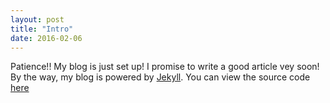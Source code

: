 ```yaml
---
layout: post
title: "Intro"
date: 2016-02-06
---
```


Patience!! My blog is just set up! I promise to write a good article vey soon!  By the way, my blog is powered by [Jekyll](http://jekyllrb.com). You can view the source code [here](https://github.com/jomyemmanuel/jomyemmanuel.github.io)